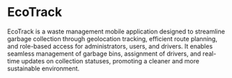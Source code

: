 # EcoTrack
 EcoTrack is a waste management mobile application designed to streamline garbage collection through geolocation tracking, efficient route planning, and role-based access for administrators, users, and drivers. It enables seamless management of garbage bins, assignment of drivers, and real-time updates on collection statuses, promoting a cleaner and more sustainable environment.
